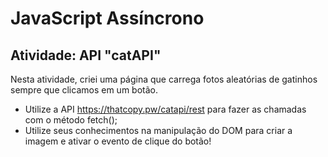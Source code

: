 # JavaScript Assíncrono

## Atividade: API "catAPI"

Nesta atividade, criei uma página que carrega fotos aleatórias de gatinhos sempre que clicamos em um botão.

- Utilize a API https://thatcopy.pw/catapi/rest para fazer as chamadas com o método fetch();
- Utilize seus conhecimentos na manipulação do DOM para criar a imagem e ativar o evento de clique do botão!